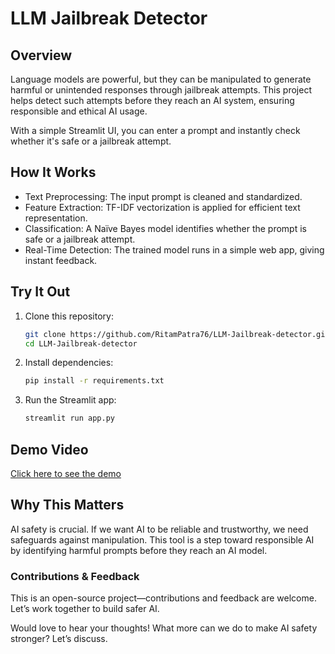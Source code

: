 # LLM Jailbreak Detector  

## Overview  
Language models are powerful, but they can be manipulated to generate harmful or unintended responses through jailbreak attempts. This project helps detect such attempts before they reach an AI system, ensuring responsible and ethical AI usage.  

With a simple Streamlit UI, you can enter a prompt and instantly check whether it's safe or a jailbreak attempt.  

## How It Works  
- Text Preprocessing: The input prompt is cleaned and standardized.  
- Feature Extraction: TF-IDF vectorization is applied for efficient text representation.  
- Classification: A Naïve Bayes model identifies whether the prompt is safe or a jailbreak attempt.  
- Real-Time Detection: The trained model runs in a simple web app, giving instant feedback.  

## Try It Out  
1. Clone this repository:  
   ```bash
   git clone https://github.com/RitamPatra76/LLM-Jailbreak-detector.git
   cd LLM-Jailbreak-detector
   ```
2. Install dependencies:  
   ```bash
   pip install -r requirements.txt
   ```
3. Run the Streamlit app:  
   ```bash
   streamlit run app.py
   ```  

## Demo Video  
[Click here to see the demo](https://www.linkedin.com/posts/ritam-patra-959528242_responsibleai-ai-machinelearning-activity-7296933851417784321-5lAR?utm_source=social_share_send&utm_medium=member_desktop_web&rcm=ACoAADw7-VUB3VvLKCwPoKf4u1stM7N49YLbJ_g)

## Why This Matters  
AI safety is crucial. If we want AI to be reliable and trustworthy, we need safeguards against manipulation. This tool is a step toward responsible AI by identifying harmful prompts before they reach an AI model.  

### Contributions & Feedback  
This is an open-source project—contributions and feedback are welcome. Let’s work together to build safer AI.  

Would love to hear your thoughts! What more can we do to make AI safety stronger? Let’s discuss.
